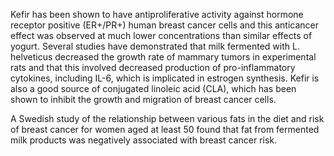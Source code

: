 

Kefir has been shown to have antiproliferative activity against hormone receptor positive (ER+/PR+) human breast cancer cells and this anticancer effect was observed at much lower concentrations than similar effects of yogurt. Several studies have demonstrated that milk fermented with L. helveticus decreased the growth rate of mammary tumors in experimental rats and that this involved decreased production of pro-inflammatory cytokines, including IL-6, which is implicated in estrogen synthesis. Kefir is also a good source of conjugated linoleic acid (CLA), which has been shown to inhibit the growth and migration of breast cancer cells.

A Swedish study of the relationship between various fats in the diet and risk of breast cancer for women aged at least 50 found that fat from fermented milk products was negatively associated with breast cancer risk.


